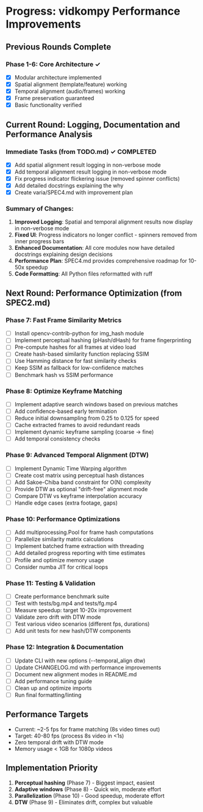 # Progress: vidkompy Performance Improvements

## Previous Rounds Complete

### Phase 1-6: Core Architecture ✓
- [x] Modular architecture implemented
- [x] Spatial alignment (template/feature) working
- [x] Temporal alignment (audio/frames) working
- [x] Frame preservation guaranteed
- [x] Basic functionality verified

## Current Round: Logging, Documentation and Performance Analysis

### Immediate Tasks (from TODO.md) ✓ COMPLETED
- [x] Add spatial alignment result logging in non-verbose mode
- [x] Add temporal alignment result logging in non-verbose mode  
- [x] Fix progress indicator flickering issue (removed spinner conflicts)
- [x] Add detailed docstrings explaining the why
- [x] Create varia/SPEC4.md with improvement plan

### Summary of Changes:
1. **Improved Logging**: Spatial and temporal alignment results now display in non-verbose mode
2. **Fixed UI**: Progress indicators no longer conflict - spinners removed from inner progress bars
3. **Enhanced Documentation**: All core modules now have detailed docstrings explaining design decisions
4. **Performance Plan**: SPEC4.md provides comprehensive roadmap for 10-50x speedup
5. **Code Formatting**: All Python files reformatted with ruff

## Next Round: Performance Optimization (from SPEC2.md)

### Phase 7: Fast Frame Similarity Metrics

- [ ] Install opencv-contrib-python for img_hash module
- [ ] Implement perceptual hashing (pHash/dHash) for frame fingerprinting
- [ ] Pre-compute hashes for all frames at video load
- [ ] Create hash-based similarity function replacing SSIM
- [ ] Use Hamming distance for fast similarity checks
- [ ] Keep SSIM as fallback for low-confidence matches
- [ ] Benchmark hash vs SSIM performance

### Phase 8: Optimize Keyframe Matching

- [ ] Implement adaptive search windows based on previous matches
- [ ] Add confidence-based early termination
- [ ] Reduce initial downsampling from 0.25 to 0.125 for speed
- [ ] Cache extracted frames to avoid redundant reads
- [ ] Implement dynamic keyframe sampling (coarse → fine)
- [ ] Add temporal consistency checks

### Phase 9: Advanced Temporal Alignment (DTW)

- [ ] Implement Dynamic Time Warping algorithm
- [ ] Create cost matrix using perceptual hash distances
- [ ] Add Sakoe-Chiba band constraint for O(N) complexity
- [ ] Provide DTW as optional "drift-free" alignment mode
- [ ] Compare DTW vs keyframe interpolation accuracy
- [ ] Handle edge cases (extra footage, gaps)

### Phase 10: Performance Optimizations

- [ ] Add multiprocessing.Pool for frame hash computations
- [ ] Parallelize similarity matrix calculations
- [ ] Implement batched frame extraction with threading
- [ ] Add detailed progress reporting with time estimates
- [ ] Profile and optimize memory usage
- [ ] Consider numba JIT for critical loops

### Phase 11: Testing & Validation

- [ ] Create performance benchmark suite
- [ ] Test with tests/bg.mp4 and tests/fg.mp4
- [ ] Measure speedup: target 10-20x improvement
- [ ] Validate zero drift with DTW mode
- [ ] Test various video scenarios (different fps, durations)
- [ ] Add unit tests for new hash/DTW components

### Phase 12: Integration & Documentation

- [ ] Update CLI with new options (--temporal_align dtw)
- [ ] Update CHANGELOG.md with performance improvements
- [ ] Document new alignment modes in README.md
- [ ] Add performance tuning guide
- [ ] Clean up and optimize imports
- [ ] Run final formatting/linting

## Performance Targets

- Current: ~2-5 fps for frame matching (8s video times out)
- Target: 40-80 fps (process 8s video in <1s)
- Zero temporal drift with DTW mode
- Memory usage < 1GB for 1080p videos

## Implementation Priority

1. **Perceptual hashing** (Phase 7) - Biggest impact, easiest
2. **Adaptive windows** (Phase 8) - Quick win, moderate effort
3. **Parallelization** (Phase 10) - Good speedup, moderate effort
4. **DTW** (Phase 9) - Eliminates drift, complex but valuable
